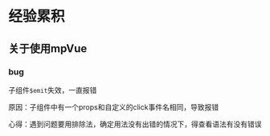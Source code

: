 # 经验累积

## 关于使用mpVue

### bug

子组件`$emit`失效，一直报错

原因：子组件中有一个props和自定义的click事件名相同，导致报错

心得：遇到问题要用排除法，确定用法没有出错的情况下，得查看语法有没有错误
